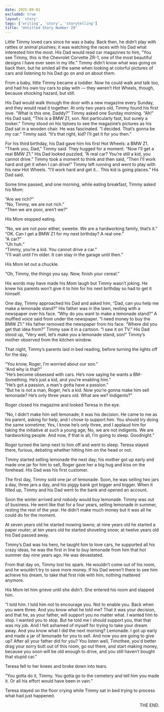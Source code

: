 ```yaml
---
date: 2025-09-01
excluded: true
layout: 'story'
tags: ['writing', 'story', 'storytelling']
title: 'Untitled Story Number 29'
---
```


Little Timmy loved cars since he was a baby. Back then, he didn’t play with rattles or animal plushies; it was watching the races with his Dad what interested him the most. His Dad would read car magazines to him, “You see Timmy, this is the Chevrolet Corvette ZR-1, one of the most beautiful designs I have ever seen in my life.” Timmy didn’t know what was going on back then, but he smiled all the same when looking at colorful pictures of cars and listening to his Dad go on and on about them.

From a baby, little Timmy became a toddler. Now he could walk and talk too, and had his own toy cars to play with — they weren’t Hot Wheels, though, because shocking hazard, but still.

His Dad would walk through the door with a new magazine every Sunday, and they would read it together. At only two years old, Timmy found his first love. “What is this one, Daddy?” Timmy asked one Sunday morning. “Ah!” His Dad said, “This is a BMW Z1, son. Not particularly fast, but surely a looker.” Timmy stood on his tiptoes to see the magazine’s pictures as his Dad sat in a wooden chair. He was fascinated. “I decided. That’s gonna be my car.” Timmy said. “It’s that right, kid? I’ll get it for you then.”

For his third birthday, his Dad gave him his first Hot Wheels: a BMW Z1. “Thank you, Dad,” Timmy said. They hugged for a moment. “Now I’ll get a real BMW Z1.” His Dad looked puzzled, “A real car? You’re still a kid, you cannot drive.” Timmy took a moment to think and then said, “Then I’ll work hard and get it when I can drive!” Timmy left running and went to play with his new Hot Wheels. “I’ll work hard and get it… This kid is going places.” His Dad said.

Some time passed, and one morning, while eating breakfast, Timmy asked his Mom:

“Are we rich?”  
“No, Timmy, we are not rich.”  
“Then we are poor, aren’t we?”

His Mom stopped eating.

“No, we are not poor either, sweetie. We are a hardworking family, that’s it.”  
“OK. Can I get a BMW Z1 for my next birthday? A real one.”  
“A car?”  
“Uh huh.”  
“Timmy, you’re a kid. You cannot drive a car.”  
“I’ll wait until I’m older. It can stay in the garage until then.”

His Mom let out a chuckle.

“Oh, Timmy, the things you say. Now, finish your cereal.”

His words may have made his Mom laugh but Timmy wasn’t joking. He knew his parents won’t give it to him for his next birthday so had to get it himself.

One day, Timmy approached his Dad and asked him, “Dad, can you help me make a lemonade stand?” His father was in the lawn, resting with a newspaper over his face. “Why do you want to make a lemonade stand?” A muffled voice said from under the newspaper. “I need money to buy the BMW Z1.” His father removed the newspaper from his face. “Where did you get that idea from?” Timmy saw it in a cartoon. “I saw it on TV.” His Dad stood up, “Very well, let’s make you a lemonade stand, son!” Timmy’s mother observed from the kitchen window.

That night, Timmy’s parents laid in bed reading, before turning the lights off for the day.

“You know, Roger, I’m worried about our son.”  
“And why is that?”  
“He’s become obsessed with cars. He’s now saying he wants a BM-Something. He’s just a kid, and you’re enabling him.”  
“He’s got a passion, a man's gotta have a passion.”  
“But he is not a man, Roger, he’s a kid. Now you’re gonna make him sell lemonade? He’s only three years old. What are we? Indigents?”

Roger closed his magazine and looked Teresa in the eye.

“No, I didn’t make him sell lemonade; it was his decision. He came to me as his parent, asking for help, and I chose to support him. You should try doing the same sometime; Yes, I know he’s only three, and I applaud him for taking the initiative at such a young age; No, we are not indigents. We are hardworking people. And now, if that is all, I’m going to sleep. Goodnight.”

Roger turned the lamp next to him off and went to sleep. Teresa stayed there, furious, debating whether hitting him on the head or not.

Timmy started selling lemonade the next day; his mother got up early and made one jar for him to sell, Roger gave her a big hug and kiss on the forehead. His Dad was his first customer.

The first day, Timmy sold one jar of lemonade. Soon, he was selling two jars a day, three jars a day, and his piggy bank got bigger and bigger. When it filled up, Timmy and his Dad went to the bank and opened an account.

Soon the winter arrived and nobody would buy lemonade. Timmy was out of business. He went like that for a four years, selling lemonade in summer, resting the rest of the year. He didn’t make much money but it was all he could do for the moment.

At seven years old he started mowing lawns; at nine years old he started a paper router; at ten years old he started shoveling snow; at twelve years old his Dad passed away.

Timmy’s Dad was his hero, he taught him to love cars, he supported all his crazy ideas, he was the first in line to buy lemonade from him that hot summer day nine years ago. He was devastated.

From that day on, Timmy lost his spark. He wouldn’t come out of his room, and he wouldn’t try to save more money. If his Dad weren’t there to see him achieve his dream, to take that first ride with him, nothing mattered anymore.

His Mom let him grieve until she didn’t. She entered his room and slapped him.

“I told him. I told him not to encourage you. Not to enable you. Back when you were three. And you know what he told me? That it was your decision, and that he, as your father, will support you no matter what. I wanted him to stop. I wanted you to stop. But he told me I should support you, that that was my job. And I felt ashamed of myself for trying to take your dream away. And you know what I did the next morning? Lemonade. I got up early and made a jar of lemonade for you to sell. And now you are going to give up? After all your father did for you? You listen well, Timothee, you'd better drag your sorry butt out of this room, go out there, and start making money, because you soon will be old enough to drive, and you still haven’t bought that stupid car.”

Teresa fell to her knees and broke down into tears.

“You gotta do it, Timmy. You gotta go to the cemetery and tell him you made it. Or all his effort would have been in vain.”

Teresa stayed on the floor crying while Timmy sat in bed trying to process what had just happened.

<p style="text-align:right">THE END.</p>